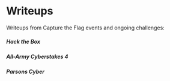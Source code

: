 # Writeups
Writeups from Capture the Flag events and ongoing challenges:

##### Hack the Box
##### All-Army Cyberstakes 4
##### Parsons Cyber 
